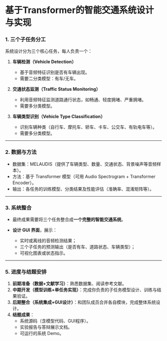 # 基于Transformer的智能交通系统设计与实现

### 1. 三个子任务分工

系统设计分为三个核心任务，每人负责一个：

1. **车辆检测（Vehicle Detection）**

   * 基于音频特征识别是否有车辆出现。
   * 需要二分类模型：有车/无车。
2. **交通状态监测（Traffic Status Monitoring）**

   * 利用音频特征监测道路通行状态，如畅通、轻度拥堵、严重拥堵。
   * 需要多分类模型。
3. **车辆类型识别（Vehicle Type Classification）**

   * 识别车辆种类（自行车、摩托车、轿车、卡车、公交车、有轨电车等）。
   * 需要多分类模型。


---

### 2. 数据与方法

* 数据集：MELAUDIS（提供了车辆类型、数量、交通状态、背景噪声等音频样本）。
* 方法：基于 Transformer 模型（可用 Audio Spectrogram + Transformer Encoder）。
* 输出：各任务的训练模型、分类结果及性能评估（准确率、混淆矩阵等）。

---

### 3. 系统整合

* 最终成果需要将三个任务整合成**一个完整的智能交通系统**。
* **设计 GUI 界面**，展示：

  * 实时或离线的音频检测结果；
  * 三个子任务的预测输出（是否有车、道路状态、车辆类型）；
  * 可视化图表或状态指示。

---

### 5. 进度与结题安排


1. **前期准备（数据+文献学习）**：熟悉数据集、阅读参考文献。
2. **中期开发（模型训练+单任务实现）**：完成你负责的子任务模型设计、训练与结果验证。
3. **后期整合（系统集成+GUI设计）**：和团队成员合并各自模块，完成整体系统设计。
4. **结题成果**：
   * 系统源码（含模型代码、GUI程序）。
   * 实验报告与答辩展示文档。
   * 可运行的系统 Demo。

